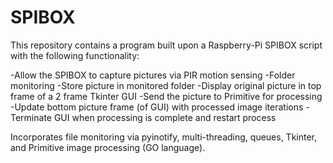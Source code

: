 # SPIBOX 
This repository contains a program built upon a Raspberry-Pi SPIBOX script with the following functionality:

-Allow the SPIBOX to capture pictures via PIR motion sensing
-Folder monitoring
-Store picture in monitored folder
-Display original picture in top frame of a 2 frame Tkinter GUI
-Send the picture to Primitive for processing
-Update bottom picture frame (of GUI) with processed image iterations
-Terminate GUI when processing is complete and restart process

Incorporates file monitoring via pyinotify, multi-threading, queues, Tkinter, and Primitive image processing (GO language).
